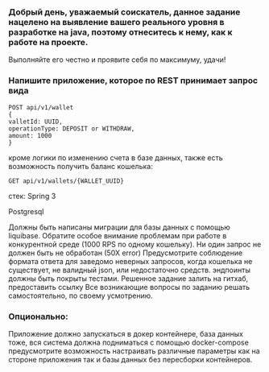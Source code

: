 ### Добрый день, уважаемый соискатель, данное задание нацелено на выявление вашего реального уровня в разработке на java, поэтому отнеситесь к нему, как к работе на проекте. 
Выполняйте его честно и проявите себя по максимуму, удачи! 

### Напишите приложение, которое по REST принимает запрос вида
```
POST api/v1/wallet
{
valletId: UUID,
operationType: DEPOSIT or WITHDRAW,
amount: 1000
}
```
кроме логики по изменению счета в базе данных, также есть возможность получить баланс кошелька:
```
GET api/v1/wallets/{WALLET_UUID}
```

стек:
Spring 3

Postgresql

Должны быть написаны миграции для базы данных с помощью liquibase.
Обратите особое внимание проблемам при работе в конкурентной среде (1000 RPS по одному кошельку). 
Ни один запрос не должен быть не обработан (50Х error) 
Предусмотрите соблюдение формата ответа для заведомо неверных запросов, когда кошелька не существует, не валидный json, или недостаточно средств. 
эндпоинты должны быть покрыты тестами. 
Решенное задание залить на гитхаб, предоставить ссылку 
Все возникающие вопросы по заданию решать самостоятельно, по своему усмотрению.

### Опционально: ### 
Приложение должно запускаться в докер контейнере, база данных тоже, вся система должна подниматься с помощью docker-compose предусмотрите возможность настраивать различные параметры как на стороне приложения так и базы данных без пересборки контейнеров. 
